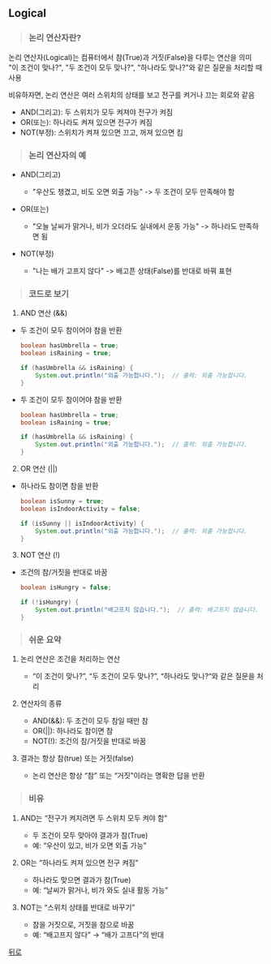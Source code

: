 ## Logical
> ### 논리 연산자란?
논리 연산자(Logical)는 컴퓨터에서 참(True)과 거짓(False)을 다루는 연산을 의미</br>
"이 조건이 맞나?", "두 조건이 모두 맞나?", "하나라도 맞나?"와 같은 질문을 처리할 때 사용

비유하자면, 논리 연산은 여러 스위치의 상태를 보고 전구를 켜거나 끄는 회로와 같음
- AND(그리고): 두 스위치가 모두 켜져야 전구가 켜짐
- OR(또는): 하나라도 켜져 있으면 전구가 켜짐
- NOT(부정): 스위치가 켜져 있으면 끄고, 꺼져 있으면 킴

> ### 논리 연산자의 예
- AND(그리고)
    - "우산도 챙겼고, 비도 오면 외출 가능" -> 두 조건이 모두 만족해야 함

- OR(또는)
    - "오늘 날씨가 맑거나, 비가 오더라도 실내에서 운동 가능" -> 하나라도 만족하면 됨

- NOT(부정)
    - "나는 배가 고프지 않다" -> 배고픈 상태(False)를 반대로 바꿔 표현

> ### 코드로 보기
1. AND 연산 (&&)
- 두 조건이 모두 참이어야 참을 반환
	```java
	boolean hasUmbrella = true;
	boolean isRaining = true;

	if (hasUmbrella && isRaining) {
		System.out.println("외출 가능합니다.");  // 출력: 외출 가능합니다.
	}
	```
- 두 조건이 모두 참이어야 참을 반환
	```java
	boolean hasUmbrella = true;
	boolean isRaining = true;

	if (hasUmbrella && isRaining) {
		System.out.println("외출 가능합니다.");  // 출력: 외출 가능합니다.
	}
	```

2. OR 연산 (||)
- 하나라도 참이면 참을 반환
	```java
	boolean isSunny = true;
	boolean isIndoorActivity = false;

	if (isSunny || isIndoorActivity) {
		System.out.println("외출 가능합니다.");  // 출력: 외출 가능합니다.
	}
	```

3. NOT 연산 (!)
- 조건의 참/거짓을 반대로 바꿈
	```java
	boolean isHungry = false;

	if (!isHungry) {
		System.out.println("배고프지 않습니다.");  // 출력: 배고프지 않습니다.
	}
	```

> ### 쉬운 요약
1.	논리 연산은 조건을 처리하는 연산
	- “이 조건이 맞나?”, “두 조건이 모두 맞나?”, “하나라도 맞나?“와 같은 질문을 처리

2.	연산자의 종류
	- AND(&&): 두 조건이 모두 참일 때만 참
	- OR(||): 하나라도 참이면 참
	- NOT(!): 조건의 참/거짓을 반대로 바꿈
3.	결과는 항상 참(true) 또는 거짓(false)
	- 논리 연산은 항상 “참” 또는 “거짓”이라는 명확한 답을 반환

> ### 비유
1.	AND는 “전구가 켜지려면 두 스위치 모두 켜야 함”
	- 두 조건이 모두 맞아야 결과가 참(True)
	- 예: “우산이 있고, 비가 오면 외출 가능”

2.	OR는 “하나라도 켜져 있으면 전구 켜짐”
	- 하나라도 맞으면 결과가 참(True)
	- 예: “날씨가 맑거나, 비가 와도 실내 활동 가능”
    
3.	NOT는 “스위치 상태를 반대로 바꾸기”
	- 참을 거짓으로, 거짓을 참으로 바꿈
	- 예: “배고프지 않다” → “배가 고프다”의 반대

[뒤로](../README.md#java-study-notes)